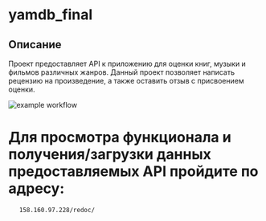 # yamdb_final

## Описание

Проект предоставляет API к приложению для оценки книг, музыки и фильмов различных жанров. 
Данный проект позволяет написать рецензию на произведение, а также оставить отзыв с присвоением оценки.

![example workflow](https://github.com/zaariel91/yamdb_final/actions/workflows/yamdb_workflow.yml/badge.svg)


# Для просмотра функционала и получения/загрузки данных предоставляемых API пройдите по адресу:

```bash
   158.160.97.228/redoc/
   ```
